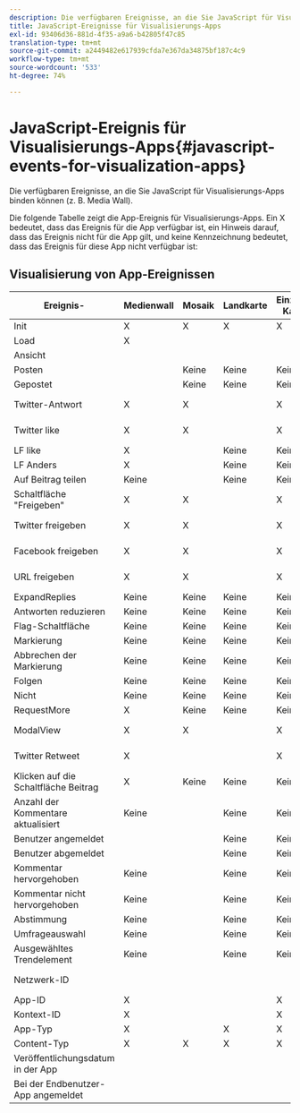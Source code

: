 ```yaml
---
description: Die verfügbaren Ereignisse, an die Sie JavaScript für Visualisierungs-Apps binden können (z. B. Media Wall).
title: JavaScript-Ereignisse für Visualisierungs-Apps
exl-id: 93406d36-881d-4f35-a9a6-b42805f47c85
translation-type: tm+mt
source-git-commit: a2449482e617939cfda7e367da34875bf187c4c9
workflow-type: tm+mt
source-wordcount: '533'
ht-degree: 74%

---
```


# JavaScript-Ereignis für Visualisierungs-Apps{#javascript-events-for-visualization-apps}

Die verfügbaren Ereignisse, an die Sie JavaScript für Visualisierungs-Apps binden können (z. B. Media Wall).

Die folgende Tabelle zeigt die App-Ereignis für Visualisierungs-Apps. Ein X bedeutet, dass das Ereignis für die App verfügbar ist, ein Hinweis darauf, dass das Ereignis nicht für die App gilt, und keine Kennzeichnung bedeutet, dass das Ereignis für diese App nicht verfügbar ist:

## Visualisierung von App-Ereignissen

| Ereignis-  | Medienwall | Mosaik | Landkarte | Einzelne Karte | Karussell | Schaltfläche &quot;Posten&quot; | FilmStrip |
|---|---|---|---|---|---|---|---|
| Init | X | X | X | X | X | X | X |
| Load | X |  |  |  |  |  |  |
| Ansicht |  |  |  |  |  |  |  |
| Posten |  | Keine | Keine | Keine | Keine |  | Keine |
| Gepostet |  | Keine | Keine | Keine | Keine |  | Keine |
| Twitter-Antwort | X | X |  | X | X | nicht angegeben | X |
| Twitter like | X | X |  | X | X | nicht angegeben | X |
| LF like | X |  | Keine | Keine | Keine | Keine | Keine |
| LF Anders | X |  | Keine | Keine | Keine | Keine | Keine |
| Auf Beitrag teilen | Keine |  | Keine | Keine | Keine | Keine | Keine |
| Schaltfläche &quot;Freigeben&quot; | X | X |  | X | X | nicht angegeben | X |
| Twitter freigeben | X | X |  | X | X | nicht angegeben | X |
| Facebook freigeben | X | X |  | X | X | nicht angegeben | X |
| URL freigeben | X | X |  | X | X | nicht angegeben | X |
| ExpandReplies | Keine | Keine | Keine | Keine | Keine | Keine | Keine |
| Antworten reduzieren | Keine | Keine | Keine | Keine | Keine | Keine | Keine |
| Flag-Schaltfläche | Keine | Keine | Keine | Keine | Keine | Keine | Keine |
| Markierung | Keine | Keine | Keine | Keine | Keine | Keine | Keine |
| Abbrechen der Markierung | Keine | Keine | Keine | Keine | Keine | Keine | Keine |
| Folgen | Keine | Keine | Keine | Keine | Keine | Keine | Keine |
| Nicht | Keine | Keine | Keine | Keine | Keine | Keine | Keine |
| RequestMore | X | Keine | Keine | Keine | Keine | Keine | Keine |
| ModalView | X | X |  | X | X | nicht angegeben | X |
| Twitter Retweet | X |  |  | X | X | nicht angegeben | X |
| Klicken auf die Schaltfläche Beitrag | X | Keine | Keine | Keine | Keine | X | nicht angegeben |
| Anzahl der Kommentare aktualisiert | Keine |  | Keine | Keine | Keine | Keine | Keine |
| Benutzer angemeldet |  |  | Keine | Keine | Keine |  | Keine |
| Benutzer abgemeldet |  |  | Keine | Keine | Keine |  | Keine |
| Kommentar hervorgehoben | Keine |  | Keine | Keine | Keine | Keine | Keine |
| Kommentar nicht hervorgehoben | Keine |  | Keine | Keine | Keine | Keine | Keine |
| Abstimmung | Keine |  | Keine | Keine | Keine | Keine | Keine |
| Umfrageauswahl | Keine |  | Keine | Keine | Keine | Keine | Keine |
| Ausgewähltes Trendelement | Keine |  | Keine | Keine | Keine | Keine | Keine |
| Netzwerk-ID |  |  |  |  |  |  | nicht angegeben |
| App-ID | X |  |  | X | X | X | X |
| Kontext-ID | X |  |  | X | X | X | X |
| App-Typ | X |  | X | X | X | X | X |
| Content-Typ | X | X | X | X | X | X |  |
| Veröffentlichungsdatum in der App |  |  |  |  |  |  |  |
| Bei der Endbenutzer-App angemeldet |  |  |  |  |  |  |  |
